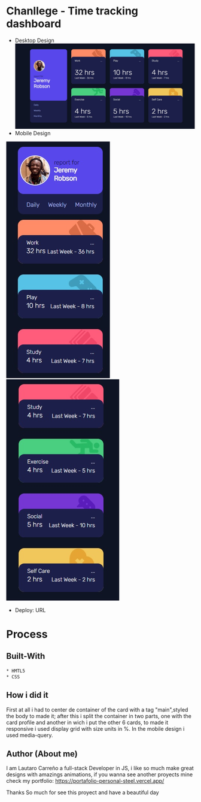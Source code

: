 # Chanllege - Time tracking dashboard
* Desktop Design
![](./images/desktopDesign.jpg)
* Mobile Design

![](./images//mobile1.jpg) ![](./images/mobile2.jpg)

* Deploy: URL

# Process

## Built-With
    * HMTL5
    * CSS
## How i did it
First at all i had to center de container of the card with a  tag "main",styled the body to made it; after this i split the container in two parts, one with the card profile and another in wich i put the other 6 cards, to made it responsive i used display grid with size units in %.
In the mobile design i used media-query.


## Author (About me)
I am Lautaro Carreño a full-stack Developer in JS, i like so much make great designs with amazings animations, if you wanna see another proyects mine check my portfolio: https://portafolio-personal-steel.vercel.app/

Thanks So much for see this proyect and have a beautiful day